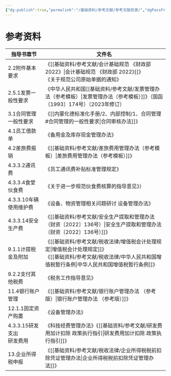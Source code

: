 ```yaml
---
{"dg-publish":true,"permalink":"/基础资料/参考文献/参考文献目录/","dgPassFrontmatter":true,"noteIcon":""}
---
```



#  参考资料

|**指导书章节**|**文件名**|
|---|---|
|2.2附件基本要求|《[[基础资料/参考文献/会计基础规范 《财政部  2022》\|会计基础规范 《财政部  2022》]]》<br>《关于规范公司原始单据的通知》|
|2.5.1发票一般性要求|《中华人民共和国[[基础资料/参考文献/发票管理办法（参考模板）\|发票管理办法（参考模板）]]》（国函〔1993〕174号）（2023年修订）|
|3.1合同管理一般性要求|《[[内蒙化德标准化手册/2、内部控制/1、合同管理#合同管理的一般性要求\|合同审核办法]]》 |
|4.1员工借款单|《备用金及库存现金管理办法》|
|4.2差旅费报销|《[[基础资料/参考文献/差旅费用管理办法（参考模板）\|差旅费用管理办法（参考模板）]]》|
|4.3.3.2通讯费|《员工通讯费补贴标准管理规定》|
|4.3.3.4食堂伙食费|《关于进一步规范伙食费核算的指导意见》）|
|4.3.3.10车辆使用维护费|《设备、物资管理相关问题研讨 设备管理办法》|
|4.3.3.14安全生产费|《[[基础资料/参考文献/安全生产提取和管理办法（财资〔2022〕136号）\|安全生产提取和管理办法（财资〔2022〕136号）]]》|
|9.1.1计提税金及附加|《[[基础资料/参考文献/税收法律/增值税会计处理规定\|增值税会计处理规定]]》<br> 《[[基础资料/参考文献/税收法律/中华人民共和国增值税暂行条例\|中华人民共和国增值税暂行条例]]》|
|9.2.2支付其他税费|《税务工作指导意见》|
|11.4银行账户管理|《[[基础资料/参考文献/银行账户管理办法 （参考版）\|银行账户管理办法 （参考版）]]》|
|12.1.1固定资产购置|《设备管理办法》|
|4.3.3.15研发支出<br>研发费用|《科技经费管理办法》《[[基础资料/参考文献/研发费用加计扣除 政策执行指引\|研发费用加计扣除 政策执行指引]]》|
|13.企业所得税申报|《[[基础资料/参考文献/税收法律/企业所得税税前扣除凭证管理办法\|企业所得税税前扣除凭证管理办法]]》|
